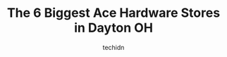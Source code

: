 ---
layout: ampstory
image: https://i0.wp.com/www.depkes.org/wp-content/uploads/2023/06/ace-hardware-0-in-dayton-oh-1685966734.jpeg?resize=640,853
author: techidn
featured: false
description: Discover the impressive array of Ace Hardware options in Dayton OH, where you can find 6 of the largest Ace Hardware establishments in the area. From renowned classics to hidden gems, Dayton
title: The 6 Biggest Ace Hardware Stores in Dayton OH
cover:
   title: The 6 Biggest Ace Hardware Stores in Dayton OH
   subtitle: Rickpate
   background: https://www.depkes.org/wp-content/uploads/2023/06/ace-hardware-0-in-dayton-oh-1685966734.jpeg

pages: 
 - layout: thirds
   top: <h1>#1 Handyman Ace Hardware</h1>
   bottom: "<p>Friendly customer service! Always ready to answer questions. A large selection of items.</p>"
   background: https://www.depkes.org/wp-content/uploads/2023/06/ace-hardware-1-in-dayton-oh-1685966735.jpeg
   backgroundblur: true
 - layout: thirds
   top: <h1>#2 Handyman Ace Hardware</h1>
   bottom: "<p>1950 E Stroop Rd, Kettering, OH 45429, United States</p>"
   background: https://www.depkes.org/wp-content/uploads/2023/06/ace-hardware-2-in-dayton-oh-1685966735.jpeg
   cta:
      link: https://www.depkes.org/blog/the-6-biggest-ace-hardware-stores-in-dayton-oh/
      text: The 6 Biggest Ace Hardware Stores in Dayton OH
 - layout: thirds
   top: <h1>#3 Handyman Ace Hardware</h1>
   bottom: "<p>122 E Dayton Yellow Springs Rd, Fairborn, OH 45324, United States</p>"
   background: https://www.depkes.org/wp-content/uploads/2023/06/ace-hardware-3-in-dayton-oh-1685966735.jpeg
   cta:
      link: https://www.depkes.org/blog/the-6-biggest-ace-hardware-stores-in-dayton-oh/
      text: The 6 Biggest Ace Hardware Stores in Dayton OH
 - layout: thirds
   top: <h1>#4 North Dixie Hardware</h1>
   bottom: "<p>9125 N Dixie Dr, Dayton, OH 45414, United States</p>"
   background: https://images.unsplash.com/photo-1553949345-eb786bb3f7ba?ixlib=rb-4.0.3&ixid=MnwxMjA3fDB8MHxwaG90by1wYWdlfHx8fGVufDB8fHx8&auto=format&fit=crop&w=640&h=853&q=80
   cta:
      link: https://www.depkes.org/blog/the-6-biggest-ace-hardware-stores-in-dayton-oh/
      text: The 6 Biggest Ace Hardware Stores in Dayton OH
 - layout: thirds
   top: <h1>#5 Main Hardware</h1>
   bottom: "<p>3016 N Main St, Dayton, OH 45405, United States</p>"
   background: https://images.unsplash.com/photo-1608501821300-4f99e58bba77?ixlib=rb-4.0.3&ixid=MnwxMjA3fDB8MHxwaG90by1wYWdlfHx8fGVufDB8fHx8&auto=format&fit=crop&w=640&h=853&q=80
   cta:
      link: https://www.depkes.org/blog/the-6-biggest-ace-hardware-stores-in-dayton-oh/
      text: The 6 Biggest Ace Hardware Stores in Dayton OH

 - layout: thirds
   middle: Continue reading...
   background: https://images.unsplash.com/photo-1602536052359-ef94c21c5948?ixlib=rb-4.0.3&ixid=MnwxMjA3fDB8MHxwaG90by1wYWdlfHx8fGVufDB8fHx8&auto=format&fit=crop&w=640&h=853&q=80
   cta:
      link: https://www.depkes.org/blog/the-6-biggest-ace-hardware-stores-in-dayton-oh/
      text: The 6 Biggest Ace Hardware Stores in Dayton OH
      
---